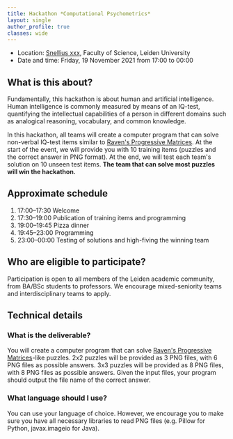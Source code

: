 ```yaml
---
title: Hackathon *Computational Psychometrics*
layout: single
author_profile: true
classes: wide
---
```


- Location: [Snellius xxx](https://goo.gl/maps/2R1QxpEoGojjvriu7), Faculty of Science, Leiden University
- Date and time: Friday, 19 November 2021 from 17:00 to 00:00

## What is this about?
Fundamentally, this hackathon is about human and artificial intelligence. Human intelligence is commonly measured by means of an IQ-test, quantifying the intellectual capabilities of a person in different domains such as analogical reasoning, vocabulary, and common knowledge. 

In this hackathon, all teams will create a computer program that can solve non-verbal IQ-test items similar to [Raven's Progressive Matrices](https://en.wikipedia.org/wiki/Raven%27s_Progressive_Matrices). At the start of the event, we will provide you with 10 training items (puzzles and the correct answer in PNG format). At the end, we will test each team's solution on 10 unseen test items. **The team that can solve most puzzles will win the hackathon.**

## Approximate schedule
1. 17:00–17:30 Welcome
2. 17:30–19:00 Publication of training items and programming
3. 19:00–19:45 Pizza dinner
4. 19:45–23:00 Programming
5. 23:00–00:00 Testing of solutions and high-fiving the winning team

## Who are eligible to participate?
Participation is open to all members of the Leiden academic community, from BA/BSc students to professors. We encourage mixed-seniority teams and interdisciplinary teams to apply.


## Technical details
### What is the deliverable?
You will create a computer program that can solve [Raven's Progressive Matrices](https://en.wikipedia.org/wiki/Raven%27s_Progressive_Matrices)-like puzzles. 2x2 puzzles will be provided as 3 PNG files, with 6 PNG files as possible answers. 3x3 puzzles will be provided as 8 PNG files, with 8 PNG files as possible answers. Given the input files, your program should output the file name of the correct answer.

### What language should I use?
You can use your language of choice. However, we encourage you to make sure you have all necessary libraries to read PNG files (e.g. Pillow for Python, javax.imageio for Java).

